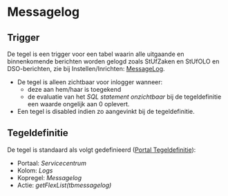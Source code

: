 # Messagelog

## Trigger

De tegel is een trigger voor een tabel waarin alle uitgaande en binnenkomende berichten worden gelogd zoals StUfZaken en StUfOLO en DSO-berichten, zie bij Instellen/Inrichten: [MessageLog](../../../../instellen_inrichten/messagelog.md).

- De tegel is alleen zichtbaar voor inlogger wanneer:
  - deze aan hem/haar is toegekend
  - de evaluatie van het _SQL statement onzichtbaar_ bij de tegeldefinitie een waarde ongelijk aan 0 oplevert.
- Een tegel is disabled indien zo aangevinkt bij de tegeldefinitie.

## Tegeldefinitie

De tegel is standaard als volgt gedefinieerd ([Portal Tegeldefinitie](../../../../instellen_inrichten/portaldefinitie/portal_tegel.md)):

- Portaal: _Servicecentrum_
- Kolom: _Logs_
- Kopregel: _Messagelog_
- Actie: _getFlexList(tbmessagelog)_
